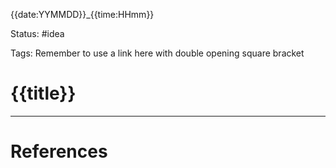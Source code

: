 
{{date:YYMMDD}}_{{time:HHmm}}

Status: #idea

Tags:
Remember to use a link here with double opening square bracket
# {{title}}



---
# References
